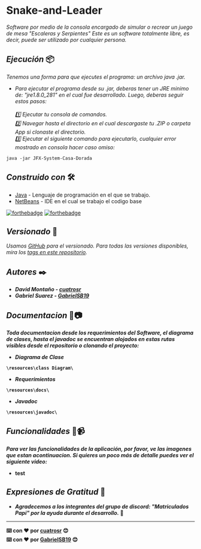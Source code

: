 # <b>Snake-and-Leader</b>
_Software por medio de la consola encargado de simular o recrear un juego de mesa "Escaleras y Serpientes"_
_Este es un software totalmente libre, es decir, puede ser utilizado por cualquier persona._

## <b>_Ejecución_</b> 📦

_Tenemos una forma para que ejecutes el programa: un archivo java .jar._

* _Para ejecutar el programa desde su .jar, deberas tener un JRE minimo de: "jre1.8.0_281" en el cual fue desarrollado. Luego, deberas seguir estos pasos: <br><br> 1️⃣ Ejecutar tu consola de comandos. <br> 2️⃣ Navegar hasta el directorio en el cual descargaste tu .ZIP o carpeta App si clonaste el directorio.<br> 3️⃣ Ejecutar el siguiente comando para ejecutarlo, cualquier error mostrado en consola hacer caso omiso:_<br>
```
java -jar JFX-System-Casa-Dorada
```
## <b>_Construido con_</b> 🛠️

* [Java](https://www.oracle.com/co/java/technologies/javase/javase-jdk8-downloads.html) - Lenguaje de programación en el que se trabajo.
* [NetBeans](https://netbeans.apache.org/) - IDE en el cual se trabajo el codigo base

[![forthebadge](https://forthebadge.com/images/badges/made-with-java.svg)](https://forthebadge.com) [![forthebadge](https://forthebadge.com/images/badges/built-with-love.svg)](https://forthebadge.com)
## <b>_Versionado_</b> 📌

_Usamos [GitHub](https://github.com/) para el versionado. Para todas las versiones disponibles, mira los [tags en este repositorio](https://github.com/GabrielSB19/JFX-System-Casa-Dorada)._

## <b>_Autores_ ✒️

* _David Montaño - [cuatrosr](https://github.com/cuatrosr)_
* _Gabriel Suarez - [GabrielSB19](https://github.com/GabrielSB19)_

## <b>_Documentacion_</b> 💬📷

_Toda documentacion desde los requerimientos del Software, el diagrama de clases, hasta el javadoc se encuentran alojados en estas rutas visibles desde el repositorio o clonando el proyecto:_<br>

* _Diagrama de Clase_
```
\resources\class Diagram\
```

* _Requerimientos_
```
\resources\docs\
```

* _Javadoc_
```
\resources\javadoc\
```

## <b>_Funcionalidades_</b> 📱📹

_Para ver las funcionalidades de la aplicación, por favor, ve las imagenes que estan acontinuacion. Si quieres un poco más de detalle puedes ver el siguiente video:_

* test

## <b>_Expresiones de Gratitud_</b> 🎁

* _Agradecemos a los integrantes del grupo de discord: "Matriculados Papi" por la ayuda durante el desarrollo._ 📢

---
⌨️ con ❤️ por [cuatrosr](https://github.com/cuatrosr) 😊<br>
⌨️ con ❤️ por [GabrielSB19](https://github.com/GabrielSB19) 😊


